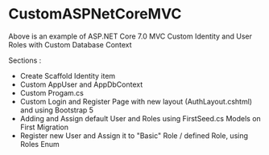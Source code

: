 # CustomASPNetCoreMVC

Above is an example of ASP.NET Core 7.0 MVC Custom Identity and User Roles with Custom Database Context

Sections :
- Create Scaffold Identity item
- Custom AppUser and AppDbContext
- Custom Progam.cs
- Custom Login and Register Page with new layout (AuthLayout.cshtml) and using Bootstrap 5
- Adding and Assign default User and Roles using FirstSeed.cs Models on First Migration
- Register new User and Assign it to "Basic" Role / defined Role, using Roles Enum
